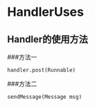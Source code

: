 # HandlerUses
## Handler的使用方法
###方法一 
```
handler.post(Runnable)

```

###方法二
```
sendMessage(Message msg)
```
